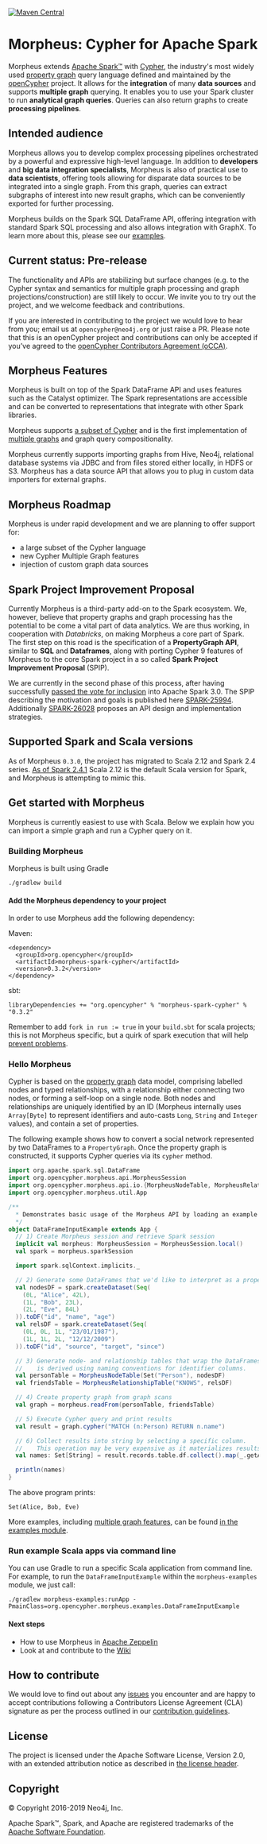 [![Maven Central](https://img.shields.io/badge/Maven_Central-0.3.2-blue.svg?label=Maven%20Central)](https://search.maven.org/#artifactdetails%7Corg.opencypher%7Cmorpheus-spark-cypher%7C0.3.2%7Cjar)
# Morpheus: Cypher for Apache Spark

Morpheus extends [Apache Spark™](https://spark.apache.org) with [Cypher](https://neo4j.com/docs/developer-manual/current/cypher/), the industry's most widely used [property graph](https://github.com/opencypher/openCypher/blob/master/docs/property-graph-model.adoc) query language defined and maintained by the [openCypher](http://www.opencypher.org) project.
It allows for the **integration** of many **data sources** and supports **multiple graph** querying.
It enables you to use your Spark cluster to run **analytical graph queries**.
Queries can also return graphs to create **processing pipelines**.

## Intended audience

Morpheus allows you to develop complex processing pipelines orchestrated by a powerful and expressive high-level language.
In addition to **developers** and **big data integration specialists**, Morpheus is also of practical use to **data scientists**, offering tools allowing for disparate data sources to be integrated into a single graph. From this graph, queries can extract subgraphs of interest into new result graphs, which can be conveniently exported for further processing.

Morpheus builds on the Spark SQL DataFrame API, offering integration with standard Spark SQL processing and also allows
integration with GraphX. To learn more about this, please see our [examples](https://github.com/opencypher/morpheus/tree/master/morpheus-examples).
 
<!-- TODO: WIKI How does it relate to GraphFrames -->
<!--- **Data Analysts**: -->
<!--  This example shows how to aggregate detailed sales data within a graph — in effect, performing a ‘roll-up’ — in order to obtain a high-level summarized view of the data, stored and returned in another graph, as well as returning an even higher-level view as an executive report. The summarized graph may be used to draw further high-level reports, but may also be used to undertake ‘drill-down’ actions by probing into the graph to extract more detailed information.-->

## Current status: Pre-release

The functionality and APIs are stabilizing but surface changes (e.g. to the Cypher syntax and semantics for multiple graph processing and graph projections/construction) are still likely to occur. 
We invite you to try out the project, and we welcome feedback and contributions.

If you are interested in contributing to the project we would love to hear from you; email us at `opencypher@neo4j.org` or just raise a PR. 
Please note that this is an openCypher project and contributions can only be accepted if you’ve agreed to the  [openCypher Contributors Agreement (oCCA)](CONTRIBUTING.adoc).

<!--
## Documentation

A preview of the documentation for Morpheus is [available from Neo4j](https://neo4j.com/docs/morpheus-user-guide/1.0-preview/).
-->
## Morpheus Features

Morpheus is built on top of the Spark DataFrame API and uses features such as the Catalyst optimizer.
The Spark representations are accessible and can be converted to representations that integrate with other Spark libraries.

Morpheus supports [a subset of Cypher](https://github.com/opencypher/morpheus/blob/master/documentation/asciidoc/cypher-cypher9-features.adoc) and is the first implementation of [multiple graphs](https://github.com/boggle/openCypher/blob/CIP2017-06-18-multiple-graphs/cip/1.accepted/CIP2017-06-18-multiple-graphs.adoc) and graph query compositionality.

Morpheus currently supports importing graphs from Hive, Neo4j, relational database systems via JDBC and from files stored either locally, in HDFS or S3.
Morpheus has a data source API that allows you to plug in custom data importers for external graphs.

## Morpheus Roadmap

Morpheus is under rapid development and we are planning to offer support for:
- a large subset of the Cypher language
- new Cypher Multiple Graph features
- injection of custom graph data sources

## Spark Project Improvement Proposal

Currently Morpheus is a third-party add-on to the Spark ecosystem. We, however, believe that property graphs and graph processing
has the potential to be come a vital part of data analytics. We are thus working, in cooperation with 
*Databricks*, on making Morpheus a core part of Spark. 
The first step on this road is the specification of a __PropertyGraph API__, similar to __SQL__ and __Dataframes__, along with porting
Cypher 9 features of Morpheus to the core Spark project in a so called __Spark Project Improvement Proposal__ (SPIP).

We are currently in the second phase of this process, after having successfully [passed the vote for inclusion](http://apache-spark-developers-list.1001551.n3.nabble.com/VOTE-RESULT-SPIP-DataFrame-based-Property-Graphs-Cypher-Queries-and-Algorithms-td26401.html) into Apache Spark 3.0.
The SPIP describing the motivation and goals is published here
[SPARK-25994](https://issues.apache.org/jira/browse/SPARK-25994). 
Additionally [SPARK-26028](https://issues.apache.org/jira/browse/SPARK-26028) proposes an API design and implementation strategies. 

## Supported Spark and Scala versions

As of Morpheus `0.3.0`, the project has migrated to Scala 2.12 and Spark 2.4 series.
[As of Spark 2.4.1](https://spark.apache.org/releases/spark-release-2-4-1.html) Scala 2.12 is the default Scala version for Spark, and Morpheus is attempting to mimic this.

## Get started with Morpheus
Morpheus is currently easiest to use with Scala. 
Below we explain how you can import a simple graph and run a Cypher query on it.

### Building Morpheus

Morpheus is built using Gradle

```
./gradlew build
```


#### Add the Morpheus dependency to your project
In order to use Morpheus add the following dependency:

Maven:

```
<dependency>
  <groupId>org.opencypher</groupId>
  <artifactId>morpheus-spark-cypher</artifactId>
  <version>0.3.2</version>
</dependency>
```

sbt:
```
libraryDependencies += "org.opencypher" % "morpheus-spark-cypher" % "0.3.2"
```

Remember to add `fork in run := true` in your `build.sbt` for scala projects; this is not Morpheus
specific, but a quirk of spark execution that will help 
[prevent problems](https://stackoverflow.com/questions/44298847/why-do-we-need-to-add-fork-in-run-true-when-running-spark-sbt-application).

### Hello Morpheus

Cypher is based on the [property graph](https://github.com/opencypher/openCypher/blob/master/docs/property-graph-model.adoc) data model, comprising labelled nodes and typed relationships, with a relationship either connecting two nodes, or forming a self-loop on a single node. 
Both nodes and relationships are uniquely identified by an ID (Morpheus internally uses `Array[Byte]` to represent identifiers and auto-casts `Long`, `String` and `Integer` values), and contain a set of properties. 

The following example shows how to convert a social network represented by two DataFrames to a `PropertyGraph`. 
Once the property graph is constructed, it supports Cypher queries via its `cypher` method.

```scala
import org.apache.spark.sql.DataFrame
import org.opencypher.morpheus.api.MorpheusSession
import org.opencypher.morpheus.api.io.{MorpheusNodeTable, MorpheusRelationshipTable}
import org.opencypher.morpheus.util.App

/**
  * Demonstrates basic usage of the Morpheus API by loading an example graph from [[DataFrame]]s.
  */
object DataFrameInputExample extends App {
  // 1) Create Morpheus session and retrieve Spark session
  implicit val morpheus: MorpheusSession = MorpheusSession.local()
  val spark = morpheus.sparkSession

  import spark.sqlContext.implicits._

  // 2) Generate some DataFrames that we'd like to interpret as a property graph.
  val nodesDF = spark.createDataset(Seq(
    (0L, "Alice", 42L),
    (1L, "Bob", 23L),
    (2L, "Eve", 84L)
  )).toDF("id", "name", "age")
  val relsDF = spark.createDataset(Seq(
    (0L, 0L, 1L, "23/01/1987"),
    (1L, 1L, 2L, "12/12/2009")
  )).toDF("id", "source", "target", "since")

  // 3) Generate node- and relationship tables that wrap the DataFrames. The mapping between graph elements and columns
  //    is derived using naming conventions for identifier columns.
  val personTable = MorpheusNodeTable(Set("Person"), nodesDF)
  val friendsTable = MorpheusRelationshipTable("KNOWS", relsDF)

  // 4) Create property graph from graph scans
  val graph = morpheus.readFrom(personTable, friendsTable)

  // 5) Execute Cypher query and print results
  val result = graph.cypher("MATCH (n:Person) RETURN n.name")

  // 6) Collect results into string by selecting a specific column.
  //    This operation may be very expensive as it materializes results locally.
  val names: Set[String] = result.records.table.df.collect().map(_.getAs[String]("n_name")).toSet

  println(names)
}
```

The above program prints:
```
Set(Alice, Bob, Eve)
```

More examples, including [multiple graph features](morpheus-examples/src/main/scala/org/opencypher/morpheus/examples/MultipleGraphExample.scala), can be found [in the examples module](morpheus-examples).

### Run example Scala apps via command line

You can use Gradle to run a specific Scala application from command line. For example, to run the `DataFrameInputExample` 
within the `morpheus-examples` module, we just call:

```
./gradlew morpheus-examples:runApp -PmainClass=org.opencypher.morpheus.examples.DataFrameInputExample
```

#### Next steps

- How to use Morpheus in [Apache Zeppelin](https://github.com/opencypher/morpheus/wiki/Use-CAPS-in-a-Zeppelin-notebook)
- Look at and contribute to the [Wiki](https://github.com/opencypher/morpheus/wiki)
<!-- TODO: Steps needed to run the demo with toy data -->
<!-- TODO: WIKI article that demonstrates a more realistic use case with HDFS data source -->
<!-- TODO: WIKI link to page that explains how to import data -->

## How to contribute

We would love to find out about any [issues](https://github.com/opencypher/morpheus/issues) you encounter and are happy to accept contributions following a Contributors License Agreement (CLA) signature as per the process outlined in our [contribution guidelines](CONTRIBUTING.adoc).

## License

The project is licensed under the Apache Software License, Version 2.0, with an extended attribution notice as described in [the license header](/etc/licenses/headers/NOTICE-header.txt).

## Copyright

© Copyright 2016-2019 Neo4j, Inc.

Apache Spark™, Spark, and Apache are registered trademarks of the [Apache Software Foundation](https://www.apache.org/).
